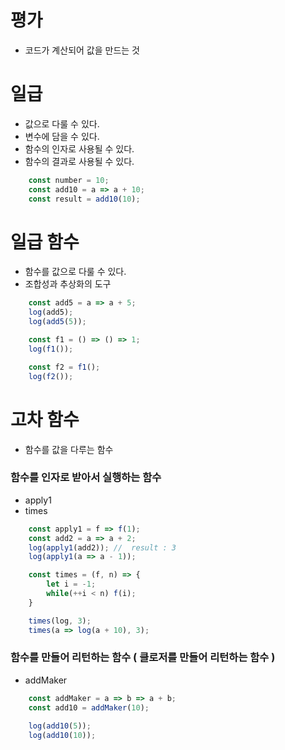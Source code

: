 # 평가
- 코드가 계산되어 값을 만드는 것

# 일급
- 값으로 다룰 수 있다.
- 변수에 담을 수 있다.
- 함수의 인자로 사용될 수 있다.
- 함수의 결과로 사용될 수 있다.

```javascript
    const number = 10;
    const add10 = a => a + 10;
    const result = add10(10);
```

# 일급 함수
- 함수를 값으로 다룰 수 있다.
- 조합성과 추상화의 도구

```javascript
    const add5 = a => a + 5;
    log(add5);
    log(add5(5));

    const f1 = () => () => 1;
    log(f1());

    const f2 = f1();
    log(f2());
```

# 고차 함수
- 함수를 값을 다루는 함수

### 함수를 인자로 받아서 실행하는 함수

- apply1
- times

```javascript
    const apply1 = f => f(1);
    const add2 = a => a + 2;
    log(apply1(add2)); //  result : 3
    log(apply1(a => a - 1));

    const times = (f, n) => {
        let i = -1;
        while(++i < n) f(i);
    }

    times(log, 3);
    times(a => log(a + 10), 3);
```

### 함수를 만들어 리턴하는 함수 ( 클로저를 만들어 리턴하는 함수 )
- addMaker

```javascript
    const addMaker = a => b => a + b;
    const add10 = addMaker(10);
    
    log(add10(5));
    log(add10(10));
```